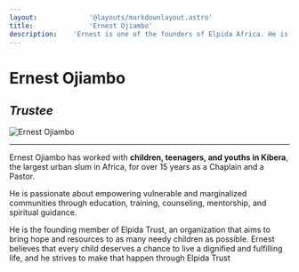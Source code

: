 ```yaml
---
layout:				'@layouts/markdownlayout.astro'
title:				'Ernest Ojiambo'
description:	'Ernest is one of the founders of Elpida Africa. He is passionate about empowering the less fortunate in marginalized communities'	
---
```


# Ernest Ojiambo

## _Trustee_

![Ernest Ojiambo](/images/ernest-1.png)

---

Ernest Ojiambo has worked with **children, teenagers, and youths in Kibera**, the largest urban slum in Africa, for over 15 years as a Chaplain and a Pastor. 

He is passionate about empowering vulnerable and marginalized communities through education, training, counseling,  mentorship, and spiritual guidance. 

He is the founding member of Elpida Trust, an organization that aims to bring hope and resources to as many needy children as possible. Ernest believes that every child deserves a chance to live a dignified and fulfilling life, and he strives to make that happen through Elpida Trust
